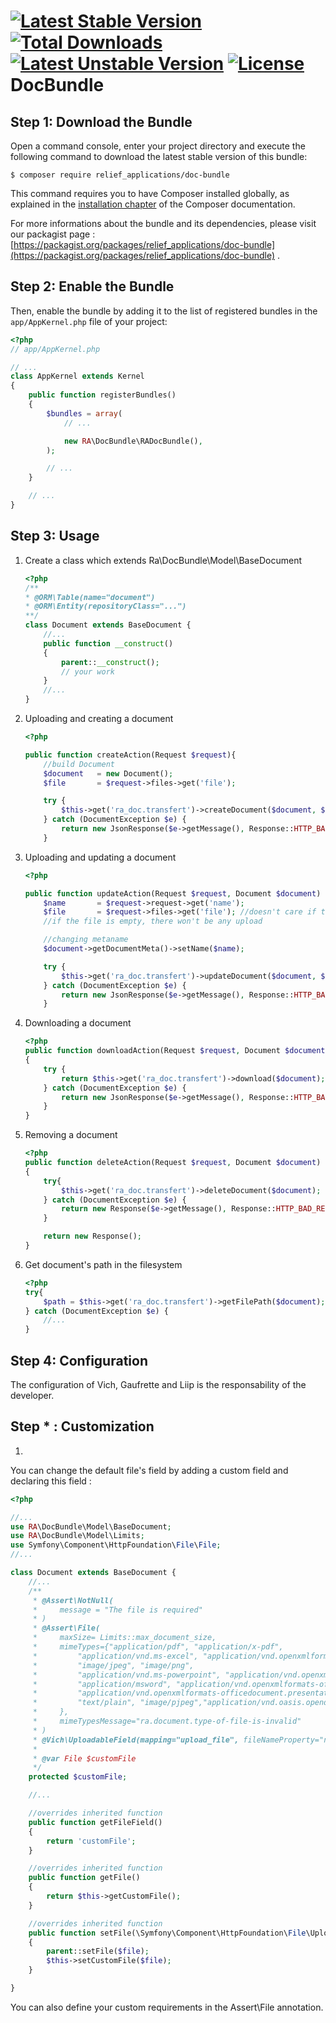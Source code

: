[![Latest Stable Version](https://poser.pugx.org/relief_applications/doc-manager-bundle/v/stable)](https://packagist.org/packages/relief_applications/doc-manager-bundle)
[![Total Downloads](https://poser.pugx.org/relief_applications/doc-manager-bundle/downloads)](https://packagist.org/packages/relief_applications/doc-manager-bundle)
[![Latest Unstable Version](https://poser.pugx.org/relief_applications/doc-manager-bundle/v/unstable)](https://packagist.org/packages/relief_applications/doc-manager-bundle)
[![License](https://poser.pugx.org/relief_applications/doc-manager-bundle/license)](https://packagist.org/packages/relief_applications/doc-manager-bundle)
DocBundle
==============

Step 1: Download the Bundle
---------------------------


Open a command console, enter your project directory and execute the
following command to download the latest stable version of this bundle:

```console
$ composer require relief_applications/doc-bundle
```

This command requires you to have Composer installed globally, as explained
in the [installation chapter](https://getcomposer.org/doc/00-intro.md)
of the Composer documentation.

For more informations about the bundle and its dependencies, please visit our packagist page : [https://packagist.org/packages/relief_applications/doc-bundle](https://packagist.org/packages/relief_applications/doc-bundle) .

Step 2: Enable the Bundle
-------------------------

Then, enable the bundle by adding it to the list of registered bundles
in the `app/AppKernel.php` file of your project:

```php
<?php
// app/AppKernel.php

// ...
class AppKernel extends Kernel
{
    public function registerBundles()
    {
        $bundles = array(
            // ...

            new RA\DocBundle\RADocBundle(),
        );

        // ...
    }

    // ...
}
```

Step 3: Usage
-------------------------

1. Create a class which extends Ra\DocBundle\Model\BaseDocument

    ```php
    <?php
    /**
    * @ORM\Table(name="document")
    * @ORM\Entity(repositoryClass="...")
    **/
    class Document extends BaseDocument {
        //...
        public function __construct()
        {
            parent::__construct();
            // your work
        }
        //...
    }

    ```

2. Uploading and creating a document

    ```php
    <?php

    public function createAction(Request $request){
        //build Document
        $document   = new Document();
        $file       = $request->files->get('file');

        try {
            $this->get('ra_doc.transfert')->createDocument($document, $file);
        } catch (DocumentException $e) {
            return new JsonResponse($e->getMessage(), Response::HTTP_BAD_REQUEST);
        }

    ```

3. Uploading and updating a document

    ```php
    <?php

    public function updateAction(Request $request, Document $document) {
        $name       = $request->request->get('name');
        $file       = $request->files->get('file'); //doesn't care if the file is empty or not
        //if the file is empty, there won't be any upload

        //changing metaname
        $document->getDocumentMeta()->setName($name);

        try {
            $this->get('ra_doc.transfert')->updateDocument($document, $file);
        } catch (DocumentException $e) {
            return new JsonResponse($e->getMessage(), Response::HTTP_BAD_REQUEST);
        }
    ```

4. Downloading a document
    ```php
    <?php
    public function downloadAction(Request $request, Document $document)
    {
        try {
            return $this->get('ra_doc.transfert')->download($document);
        } catch (DocumentException $e) {
            return new JsonResponse($e->getMessage(), Response::HTTP_BAD_REQUEST);
        }
    }
    ```

5. Removing a document
    ```php
    <?php
    public function deleteAction(Request $request, Document $document)
    {
        try{
            $this->get('ra_doc.transfert')->deleteDocument($document);
        } catch (DocumentException $e) {
            return new Response($e->getMessage(), Response::HTTP_BAD_REQUEST);
        }

        return new Response();
    }

    ```

6. Get document's path in the filesystem
    ```php
    <?php
    try{
        $path = $this->get('ra_doc.transfert')->getFilePath($document);
    } catch (DocumentException $e) {
        //...
    }

    ```

Step 4: Configuration
-------------------------

The configuration of Vich, Gaufrette and Liip is the responsability of the developer.

Step * : Customization
-------------------------
1.
You can change the default file's field by adding a custom field and declaring this field :

```php
<?php

//...
use RA\DocBundle\Model\BaseDocument;
use RA\DocBundle\Model\Limits;
use Symfony\Component\HttpFoundation\File\File;
//...

class Document extends BaseDocument {
    //...
    /**
     * @Assert\NotNull(
     *     message = "The file is required"
     * )
     * @Assert\File(
     *     maxSize= Limits::max_document_size,
     *     mimeTypes={"application/pdf", "application/x-pdf",
     *         "application/vnd.ms-excel", "application/vnd.openxmlformats-officedocument.spreadsheetml.sheet",
     *         "image/jpeg", "image/png",
     *         "application/vnd.ms-powerpoint", "application/vnd.openxmlformats-officedocument.presentationml.presentation",
     *         "application/msword", "application/vnd.openxmlformats-officedocument.wordprocessingml.document","application/vnd.ms-powerpoint.addin.macroEnabled.12",
     *         "application/vnd.openxmlformats-officedocument.presentationml.template", "application/vnd.openxmlformats-officedocument.presentationml.slideshow",
     *         "text/plain", "image/pjpeg","application/vnd.oasis.opendocument.spreadsheet"
     *     },
     *     mimeTypesMessage="ra.document.type-of-file-is-invalid"
     * )
     * @Vich\UploadableField(mapping="upload_file", fileNameProperty="name")
     *
     * @var File $customFile
     */
    protected $customFile;

    //...

    //overrides inherited function
    public function getFileField()
    {
        return 'customFile';
    }

    //overrides inherited function
    public function getFile()
    {
        return $this->getCustomFile();
    }

    //overrides inherited function
    public function setFile(\Symfony\Component\HttpFoundation\File\UploadedFile $file)
    {
        parent::setFile($file);
        $this->setCustomFile($file);
    }

}
```


You can also define your custom requirements in the Assert\File annotation.
